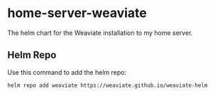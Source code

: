 # home-server-weaviate

The helm chart for the Weaviate installation to my home server.

## Helm Repo

Use this command to add the helm repo:

```bash
helm repo add weaviate https://weaviate.github.io/weaviate-helm
```

